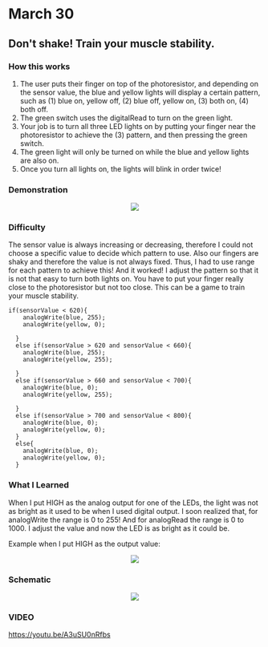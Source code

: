 # March 30
## Don't shake! Train your muscle stability. 
### How this works 
1. The user puts their finger on top of the photoresistor, and depending on the sensor value, the blue and yellow lights will display a certain pattern, such as (1) blue on, yellow off, (2) blue off, yellow on, (3) both on, (4) both off. 
2. The green switch uses the digitalRead to turn on the green light. 
3. Your job is to turn all three LED lights on by putting your finger near the photoresistor to achieve  the (3) pattern, and then pressing the green switch.
4. The green light will only be turned on while the blue and yellow lights are also on. 
5. Once you turn all lights on, the lights will blink in order twice! 

### Demonstration 

<p align="center">
  <img src="https://github.com/fyk211/Intro-to-IM/blob/main/March30/march30.gif?raw=true">
</p>

### Difficulty
The sensor value is always increasing or decreasing, therefore I could not choose a specific value to decide which pattern to use. Also our fingers are shaky and therefore the value is not always fixed. Thus, I had to use range for each pattern to achieve this! And it worked! I adjust the pattern so that it is not that easy to turn both lights on. You have to put your finger really close to the photoresistor but not too close. This can be a game to train your muscle stability. 

```
if(sensorValue < 620){
    analogWrite(blue, 255);
    analogWrite(yellow, 0);
    
  }
  else if(sensorValue > 620 and sensorValue < 660){
    analogWrite(blue, 255);
    analogWrite(yellow, 255);
   
  }
  else if(sensorValue > 660 and sensorValue < 700){
    analogWrite(blue, 0);
    analogWrite(yellow, 255);
    
  }
  else if(sensorValue > 700 and sensorValue < 800){
    analogWrite(blue, 0);
    analogWrite(yellow, 0);
  }
  else{
    analogWrite(blue, 0);
    analogWrite(yellow, 0);
  }
 ```

### What I Learned 
When I put HIGH as the analog output for one of the LEDs, the light was not as bright as it used to be when I used digital output. I soon realized that, for analogWrite the range is 0 to 255! And for analogRead the range is 0 to 1000. I adjust the value and now the LED is as bright as it could be. 

Example when I put HIGH as the output value: 

<p align="center">
  <img src="https://github.com/fyk211/Intro-to-IM/blob/main/March30/LOW.gif?raw=true">
</p>


### Schematic 

<p align="center">
  <img src="https://github.com/fyk211/Intro-to-IM/blob/main/March30/march30.jpg?raw=true">
</p>

### VIDEO

https://youtu.be/A3uSU0nRfbs
